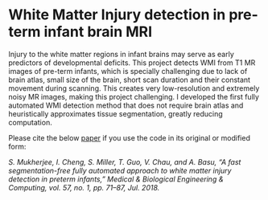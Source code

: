 # White Matter Injury detection in pre-term infant brain MRI

Injury to the white matter regions in infant brains may serve as early predictors of developmental deficits. This project detects WMI from T1 MR images of pre-term infants, which is specially challenging due to lack of brain atlas, small size of the brain, short scan duration and their constant movement during scanning. This creates very low-resolution and extremely noisy MR images, making this project challenging. I developed the first fully automated WMI detection method that does not require brain atlas and heuristically approximates tissue segmentation, greatly reducing computation.

Please cite the below [paper](https://doi.org/10.1007/s11517-018-1829-9) if you use the code in its original or modified form:

*S. Mukherjee, I. Cheng, S. Miller, T. Guo, V. Chau, and A. Basu, “A fast segmentation-free fully automated approach to white matter injury detection in preterm infants,” Medical & Biological Engineering & Computing, vol. 57, no. 1, pp. 71–87, Jul. 2018.*
